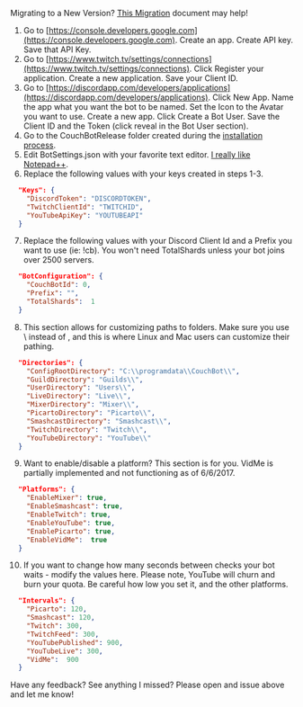 Migrating to a New Version? [This Migration](https://github.com/dawgeth/CouchBot/wiki/Self-Host-Bot-Migration) document may help!

1. Go to [https://console.developers.google.com](https://console.developers.google.com). Create an app. Create API key. Save that API Key.
2. Go to [https://www.twitch.tv/settings/connections](https://www.twitch.tv/settings/connections). Click Register your application. Create a new application. Save your Client ID.
3. Go to [https://discordapp.com/developers/applications](https://discordapp.com/developers/applications). Click New App. Name the app what you want the bot to be named. Set the Icon to the Avatar you want to use. Create a new app. Click Create a Bot User. Save the Client ID and the Token (click reveal in the Bot User section).
4. Go to the CouchBotRelease folder created during the [installation process](https://github.com/dawgeth/CouchBot/wiki/Self-Host-Bot-Installation). 
5. Edit BotSettings.json with your favorite text editor. [I really like Notepad++](https://notepad-plus-plus.org/).
6. Replace the following values with your keys created in steps 1-3.

```json
  "Keys": {  
    "DiscordToken": "DISCORDTOKEN",  
    "TwitchClientId": "TWITCHID",  
    "YouTubeApiKey": "YOUTUBEAPI"  
  }  
```

7. Replace the following values with your Discord Client Id and a Prefix you want to use (ie: !cb). You won't need TotalShards unless your bot joins over 2500 servers.

```json
  "BotConfiguration": {
    "CouchBotId": 0,
    "Prefix": "",
    "TotalShards":  1
  }
```

8. This section allows for customizing paths to folders. Make sure you use \\ instead of \, and this is where Linux and Mac users can customize their pathing.

```json
  "Directories": {
    "ConfigRootDirectory": "C:\\programdata\\CouchBot\\",
    "GuildDirectory": "Guilds\\",
    "UserDirectory": "Users\\",
    "LiveDirectory": "Live\\",
    "MixerDirectory": "Mixer\\",
    "PicartoDirectory": "Picarto\\",
    "SmashcastDirectory": "Smashcast\\",
    "TwitchDirectory": "Twitch\\",
    "YouTubeDirectory": "YouTube\\"
  }
```

9. Want to enable/disable a platform? This section is for you. VidMe is partially implemented and not functioning as of 6/6/2017.

```json
  "Platforms": {
    "EnableMixer": true,
    "EnableSmashcast": true,
    "EnableTwitch": true,
    "EnableYouTube": true,
    "EnablePicarto": true,
    "EnableVidMe":  true
  }
```

10. If you want to change how many seconds between checks your bot waits - modify the values here. Please note, YouTube will churn and burn your quota. Be careful how low you set it, and the other platforms.

```json
  "Intervals": {
    "Picarto": 120,
    "Smashcast": 120,
    "Twitch": 300,
    "TwitchFeed": 300,
    "YouTubePublished": 900,
    "YouTubeLive": 300,
    "VidMe":  900
  }
```

Have any feedback? See anything I missed? Please open and issue above and let me know!